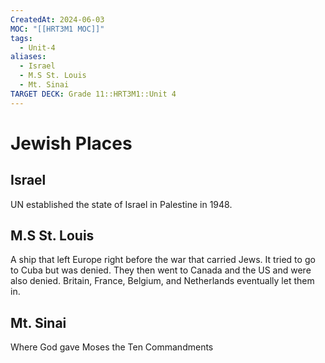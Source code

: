 ```yaml
---
CreatedAt: 2024-06-03
MOC: "[[HRT3M1 MOC]]"
tags:
  - Unit-4
aliases:
  - Israel
  - M.S St. Louis
  - Mt. Sinai
TARGET DECK: Grade 11::HRT3M1::Unit 4
---
```


# Jewish Places

## Israel
UN established the state of Israel in Palestine in 1948.
<!--ID: 1717533948839-->



## M.S St. Louis
A ship that left Europe right before the war that carried Jews. It tried to go to Cuba but was denied. They then went to Canada and the US and were also denied. Britain, France, Belgium, and Netherlands eventually let them in.
<!--ID: 1717533948842-->



## Mt. Sinai
Where God gave Moses the Ten Commandments
<!--ID: 1717533948845-->

